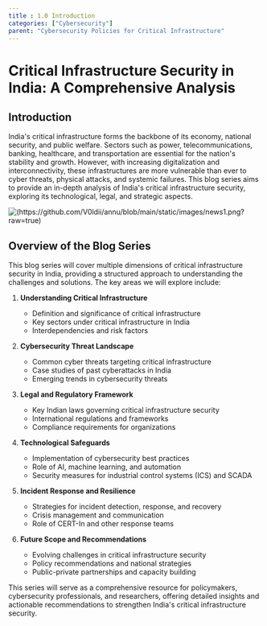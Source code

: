 ```yaml
---
title : 1.0 Introduction
categories: ["Cybersecurity"]
parent: "Cybersecurity Policies for Critical Infrastructure"
---
```


# Critical Infrastructure Security in India: A Comprehensive Analysis

## Introduction

India's critical infrastructure forms the backbone of its economy, national security, and public welfare. Sectors such as power, telecommunications, banking, healthcare, and transportation are essential for the nation's stability and growth. However, with increasing digitalization and interconnectivity, these infrastructures are more vulnerable than ever to cyber threats, physical attacks, and systemic failures. This blog series aims to provide an in-depth analysis of India's critical infrastructure security, exploring its technological, legal, and strategic aspects.

![(https://github.com/V0ldii/annu/blob/main/static/images/news1.png?raw=true)](https://www.thehindubusinessline.com/info-tech/corporate-investment-in-cybersecurity-remains-minimal-national-cyber-security-coordinator/article69081017.ece)

## Overview of the Blog Series

This blog series will cover multiple dimensions of critical infrastructure security in India, providing a structured approach to understanding the challenges and solutions. The key areas we will explore include:

1. **Understanding Critical Infrastructure**  
   - Definition and significance of critical infrastructure  
   - Key sectors under critical infrastructure in India  
   - Interdependencies and risk factors  

2. **Cybersecurity Threat Landscape**  
   - Common cyber threats targeting critical infrastructure  
   - Case studies of past cyberattacks in India  
   - Emerging trends in cybersecurity threats  

3. **Legal and Regulatory Framework**  
   - Key Indian laws governing critical infrastructure security  
   - International regulations and frameworks  
   - Compliance requirements for organizations  

4. **Technological Safeguards**  
   - Implementation of cybersecurity best practices  
   - Role of AI, machine learning, and automation  
   - Security measures for industrial control systems (ICS) and SCADA  

5. **Incident Response and Resilience**  
   - Strategies for incident detection, response, and recovery  
   - Crisis management and communication  
   - Role of CERT-In and other response teams  

6. **Future Scope and Recommendations**  
   - Evolving challenges in critical infrastructure security  
   - Policy recommendations and national strategies  
   - Public-private partnerships and capacity building  

This series will serve as a comprehensive resource for policymakers, cybersecurity professionals, and researchers, offering detailed insights and actionable recommendations to strengthen India's critical infrastructure security.
